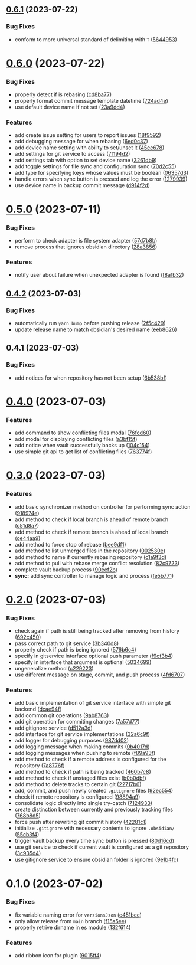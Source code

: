 

## [0.6.1](https://github.com/mahyarmirrashed/yaos/compare/0.6.0...0.6.1) (2023-07-22)


### Bug Fixes

* conform to more universal standard of delimiting with `T` ([5644953](https://github.com/mahyarmirrashed/yaos/commit/564495301ebc075b24d9327cafa80c3ae61a1a82))

# [0.6.0](https://github.com/mahyarmirrashed/yaos/compare/0.5.0...0.6.0) (2023-07-22)


### Bug Fixes

* properly detect if is rebasing ([cd8ba77](https://github.com/mahyarmirrashed/yaos/commit/cd8ba779b4b99c2d95992a6d65eb12204d6a8323))
* properly format commit message template datetime ([724ad4e](https://github.com/mahyarmirrashed/yaos/commit/724ad4e0dc1321e4446ee9d326b98bddc507c87b))
* use default device name if not set ([23a9dd4](https://github.com/mahyarmirrashed/yaos/commit/23a9dd4f8319e109936fec3fe196d3773f90c04c))


### Features

* add create issue setting for users to report issues ([18f9592](https://github.com/mahyarmirrashed/yaos/commit/18f95927a31f749a7e15c1009d1e7e48837e50e8))
* add debugging message for when rebasing ([6ed0c37](https://github.com/mahyarmirrashed/yaos/commit/6ed0c37f728067770508e25f11d154d6aacdd031))
* add device name setting with ability to set/unset it ([45ee678](https://github.com/mahyarmirrashed/yaos/commit/45ee6784dcdfbabb1fa594d05def30762d6f42c1))
* add settings for git service to access ([7f194d2](https://github.com/mahyarmirrashed/yaos/commit/7f194d21e502cecf6dd61ba35518452a21524a0f))
* add settings tab with option to set device name ([3261db9](https://github.com/mahyarmirrashed/yaos/commit/3261db95c2fbfd9398448d4431b260c8a9c206c8))
* add toggle settings for file sync and configuration sync ([70d2c55](https://github.com/mahyarmirrashed/yaos/commit/70d2c55190191f1832bcc8d6cfee49cc0c57f34d))
* add type for specifying keys whose values must be boolean ([06357d3](https://github.com/mahyarmirrashed/yaos/commit/06357d322581f8835423dd7d001c847c541aceac))
* handle errors when sync button is pressed and log the error ([1279939](https://github.com/mahyarmirrashed/yaos/commit/1279939e0654c53b2bc863ab10a5977ff4608ad2))
* use device name in backup commit message ([d914f2d](https://github.com/mahyarmirrashed/yaos/commit/d914f2db94c21526497ee2ee58158c752d5e20c7))

# [0.5.0](https://github.com/mahyarmirrashed/yaos/compare/0.4.2...0.5.0) (2023-07-11)


### Bug Fixes

* perform to check adapter is file system adapter ([57d7b8b](https://github.com/mahyarmirrashed/yaos/commit/57d7b8b08b63390f0a03efa3fb4b2b10f4cc65b0))
* remove process that ignores obsidian directory ([28a3856](https://github.com/mahyarmirrashed/yaos/commit/28a3856a626ef9d09ce8971b52d8142652ea90d7))


### Features

* notify user about failure when unexpected adapter is found ([f8a1b32](https://github.com/mahyarmirrashed/yaos/commit/f8a1b32a232d1d51b8dc76fb6f941f71dd709f3f))

## [0.4.2](https://github.com/mahyarmirrashed/yaos/compare/0.4.1...0.4.2) (2023-07-03)


### Bug Fixes

* automatically run `yarn bump` before pushing release ([2f5c429](https://github.com/mahyarmirrashed/yaos/commit/2f5c429e6a1bf82fa366dab7b7efeb5df01603d3))
* update release name to match obsidian's desired name ([eeb8626](https://github.com/mahyarmirrashed/yaos/commit/eeb8626cc89ed383c3bfa621e3b43408c78b730c))

## 0.4.1 (2023-07-03)


### Bug Fixes

* add notices for when repository has not been setup ([6b538bf](https://github.com/mahyarmirrashed/yaos/commit/6b538bf418c4c3d322fd7a77660f223b8edeed24))

# [0.4.0](https://github.com/mahyarmirrashed/yaos/compare/0.3.0...0.4.0) (2023-07-03)


### Features

* add command to show conflicting files modal ([76fcd60](https://github.com/mahyarmirrashed/yaos/commit/76fcd6021ac437252a7e69d240a8bbf1231552da))
* add modal for displaying conflicting files ([a3bf15f](https://github.com/mahyarmirrashed/yaos/commit/a3bf15f0ed918621244a5086909cba69f4cd8c2f))
* add notice when vault successfully backs up ([104c154](https://github.com/mahyarmirrashed/yaos/commit/104c15453038f925c94242a6ca0c8cb3aad57c99))
* use simple git api to get list of conflicting files ([763774f](https://github.com/mahyarmirrashed/yaos/commit/763774f46b9028ab2c486931ca6bb392537c4a5f))

# [0.3.0](https://github.com/mahyarmirrashed/yaos/compare/0.2.0...0.3.0) (2023-07-03)


### Features

* add basic synchronizer method on controller for performing sync action ([918974e](https://github.com/mahyarmirrashed/yaos/commit/918974ec80fdb74cf7025f3a7899f532f164dc3c))
* add method to check if local branch is ahead of remote branch ([c51d8a7](https://github.com/mahyarmirrashed/yaos/commit/c51d8a716412789377f2061d8739b8a039f6ae35))
* add method to check if remote branch is ahead of local branch ([ce44aa9](https://github.com/mahyarmirrashed/yaos/commit/ce44aa9e2463a3df6b3294da4abebd31002f3626))
* add method to force stop of rebase ([bee9df1](https://github.com/mahyarmirrashed/yaos/commit/bee9df18422fe48a82b553e6030591dc8230cb3c))
* add method to list unmerged files in the repository ([002530e](https://github.com/mahyarmirrashed/yaos/commit/002530e402e95469bc8fde9ce3dbe8a1d405004c))
* add method to name if currently rebasing repository ([c1a9f3d](https://github.com/mahyarmirrashed/yaos/commit/c1a9f3d408b5abb25f7db3ea9e1039bc45970f3f))
* add method to pull with rebase merge conflict resolution ([82c9723](https://github.com/mahyarmirrashed/yaos/commit/82c9723a2da95748125359f6b2ba6d1fd3fb0087))
* complete vault backup process ([90eef2b](https://github.com/mahyarmirrashed/yaos/commit/90eef2bc8156271843ba50e606a0859d5b19b581))
* **sync:** add sync controller to manage logic and process ([fe5b771](https://github.com/mahyarmirrashed/yaos/commit/fe5b7717f22d70d948a346ec68ccf9a4008692b7))

# [0.2.0](https://github.com/mahyarmirrashed/yaos/compare/0.1.0...0.2.0) (2023-07-03)


### Bug Fixes

* check again if path is still being tracked after removing from history ([692c450](https://github.com/mahyarmirrashed/yaos/commit/692c450a2b0040f00c87407306682167ca49e0d2))
* pass correct path to git service ([3b340d8](https://github.com/mahyarmirrashed/yaos/commit/3b340d8d1cf2638cb5c3444bb248135940001261))
* properly check if path is being ignored ([576b6c4](https://github.com/mahyarmirrashed/yaos/commit/576b6c4ef55e4d42d7daa3d72063ec5fc89b53f7))
* specify in gitservice interface optional push parameter ([f9cf3b4](https://github.com/mahyarmirrashed/yaos/commit/f9cf3b48c5c0051e91f5dc38577159f793fe1337))
* specify in interface that argument is optional ([5034699](https://github.com/mahyarmirrashed/yaos/commit/503469996726f4a8ce8cbdee514edb623cbbd3e2))
* ungeneralize method ([c229223](https://github.com/mahyarmirrashed/yaos/commit/c229223a37b141b2380f74e0c3f2dd746b903748))
* use different message on stage, commit, and push process ([4fd6707](https://github.com/mahyarmirrashed/yaos/commit/4fd6707da0528ca4aafd8f3b7c43fc873a0cfb41))


### Features

* add basic implementation of git service interface with simple git backend ([dcae94f](https://github.com/mahyarmirrashed/yaos/commit/dcae94f462ef9dafbea75b2e90734761cd0ff290))
* add common git operations ([9ab8763](https://github.com/mahyarmirrashed/yaos/commit/9ab87636cef4d14c26bfe1765c1dca9324f91018))
* add git operation for commiting changes ([7a57d77](https://github.com/mahyarmirrashed/yaos/commit/7a57d77f2bfbb0d5dccb0a3db9029dd0c45a1964))
* add gitignore service ([d512a3d](https://github.com/mahyarmirrashed/yaos/commit/d512a3dedfe23ad71b691587b1ce6d9435162508))
* add interface for git service implementations ([32a6c9f](https://github.com/mahyarmirrashed/yaos/commit/32a6c9f2dc7a28c0a69554d5e347e801bd4c7556))
* add logger for debugging purposes ([987dd02](https://github.com/mahyarmirrashed/yaos/commit/987dd028b6a9b7de6c96d4f6807d0f9b5bb6ae3a))
* add logging message when making commits ([0b4017d](https://github.com/mahyarmirrashed/yaos/commit/0b4017de0e3bbf3f98fd1e710732a8083bbe2596))
* add logging messages when pushing to remote ([f89a93f](https://github.com/mahyarmirrashed/yaos/commit/f89a93f673fcb2673541a14ddbf1979dcd8cadb0))
* add method to check if a remote address is configured for the repository ([7a8776f](https://github.com/mahyarmirrashed/yaos/commit/7a8776f97c37e4cf764332c9f3462a5bdc2cd4ea))
* add method to check if path is being tracked ([460b7c8](https://github.com/mahyarmirrashed/yaos/commit/460b7c8b12c6cf3f5c29a7243690df1df2ea84fc))
* add method to check if unstaged files exist ([b0b0dbf](https://github.com/mahyarmirrashed/yaos/commit/b0b0dbfea4d1ae584cb4b0d51a821e05e6890296))
* add method to delete tracks to certain git ([22717b6](https://github.com/mahyarmirrashed/yaos/commit/22717b646cb2ca6e806f0bac9df352cea885c4f8))
* add, commit, and push newly created `.gitignore` files ([92ec554](https://github.com/mahyarmirrashed/yaos/commit/92ec554a3a7d77c8e7d8fd98250ccdc1ea8cfd5f))
* check if remote repository is configured ([98894a9](https://github.com/mahyarmirrashed/yaos/commit/98894a9cd398e0db39f64d28d56fb41a92f2f60d))
* consolidate logic directly into single try-catch ([7124933](https://github.com/mahyarmirrashed/yaos/commit/7124933398eb8029dd91abaa4bb1006601458acd))
* create distinction between currently and previously tracking files ([768b8d5](https://github.com/mahyarmirrashed/yaos/commit/768b8d5560e8a755e328792911b99fef9db40b74))
* force push after rewriting git commit history ([42281c1](https://github.com/mahyarmirrashed/yaos/commit/42281c11a758f66619f7efed47e1f33daa521b89))
* initialize `.gitignore` with necessary contents to ignore `.obsidian/` ([55cb3f4](https://github.com/mahyarmirrashed/yaos/commit/55cb3f4693b6b38b0de2125c0cc992cca19f340f))
* trigger vault backup every time sync button is pressed ([80d16cd](https://github.com/mahyarmirrashed/yaos/commit/80d16cd22cb5c1e0b24c2e9f9c4c2e7767c8807d))
* use git service to check if current vault is configured as a git repository ([3c935d4](https://github.com/mahyarmirrashed/yaos/commit/3c935d4b03a9adf2677d4da0364c4da92b5231d2))
* use gitignore service to ensure obsidian folder is ignored ([9e1b4fc](https://github.com/mahyarmirrashed/yaos/commit/9e1b4fc449254cbeb341307dfdb41ebfe34a4b8a))

# 0.1.0 (2023-07-02)


### Bug Fixes

* fix variable naming error for `versionsJson` ([c451bcc](https://github.com/mahyarmirrashed/yaos/commit/c451bccc0f59bf2f1a2a8b77c92b17a10ef27c7e))
* only allow release from `main` branch ([f15a5ee](https://github.com/mahyarmirrashed/yaos/commit/f15a5ee333974a2c03fa517242b303b0e7c11be8))
* properly retrive dirname in es module ([132f614](https://github.com/mahyarmirrashed/yaos/commit/132f614cbf4fb299d6cba4a46d4aa76ba5948ed3))


### Features

* add ribbon icon for plugin ([9015ff4](https://github.com/mahyarmirrashed/yaos/commit/9015ff4e9064c58eb06d9131ce3307337cffedcf))